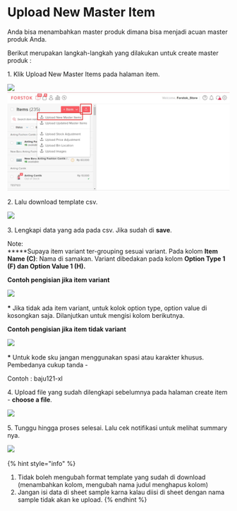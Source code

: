 # Upload New Master Item

Anda bisa menambahkan master produk dimana bisa menjadi acuan master produk Anda.

Berikut merupakan langkah-langkah yang dilakukan untuk create master produk :&#x20;

1\. Klik Upload New Master Items pada halaman item.&#x20;

![](https://lh3.googleusercontent.com/ZkoMRGc2b5dCWHpJDdy3nKLwJ\_\_EZgZbxBzCCLLawS93MOAMuQZHFM9j7tZsjb1uvms3esF4T5SaC\_AmVMcuMHmJwJ882\_5YUixgbr2GXiSd0NbfuhIw0K4u0xyPyEwwHVIN8J7N) ![](<../../.gitbook/assets/itemm (1).jpg>)

2\. Lalu download template csv.&#x20;

![](https://s3.amazonaws.com/cdn.freshdesk.com/data/helpdesk/attachments/production/48021328505/original/BbKTzhCmHCcLExm\_QwTnAySbUHMG-NjR-g.png?1578038505)

3\. Lengkapi data yang ada pada csv. Jika sudah di **save**.

Note:\
**\***Supaya item variant ter-grouping sesuai variant. Pada kolom **Item Name (C)**: Nama di samakan. Variant dibedakan pada kolom **Option Type 1 (F) dan Option Value 1 (H).**

**Contoh pengisian jika item variant**

![](https://s3.amazonaws.com/cdn.freshdesk.com/data/helpdesk/attachments/production/48076128349/original/q55a-Y6aMF9rcz\_X\_Bd4k4SKZZ4pLjsx3Q.png?1607922965)

**\*** Jika tidak ada item variant, untuk kolok option type, option value di kosongkan saja. Dilanjutkan untuk mengisi kolom berikutnya.

**Contoh pengisian jika item tidak variant**

![](https://s3.amazonaws.com/cdn.freshdesk.com/data/helpdesk/attachments/production/48076128375/original/VSkXCNKVGNoSo\_Cs1TsM5RSPBsdE\_AiFzA.png?1607922976)

**\*** Untuk kode sku jangan menggunakan spasi atau karakter khusus. Pembedanya cukup tanda -&#x20;

&#x20; Contoh : baju121-xl

4\. Upload file yang sudah dilengkapi sebelumnya pada halaman create item - **choose a file**.&#x20;

![](https://s3.amazonaws.com/cdn.freshdesk.com/data/helpdesk/attachments/production/48021339929/original/TQQ3xkWBgjTW9k2rA1dpnicQBkos3lOXAA.png?1578044400)

5\. Tunggu hingga proses selesai. Lalu cek notifikasi untuk melihat summary nya.&#x20;

![](https://s3.amazonaws.com/cdn.freshdesk.com/data/helpdesk/attachments/production/48021340934/original/uwFX8Qz9ItKTFJhyVwabne85E\_2Ueosdxg.png?1578044976)

{% hint style="info" %}
1. Tidak boleh mengubah format template yang sudah di download (menambahkan kolom, mengubah nama judul menghapus kolom)
2. Jangan isi data di sheet sample karna kalau diisi di sheet dengan nama sample tidak akan ke upload.
{% endhint %}
